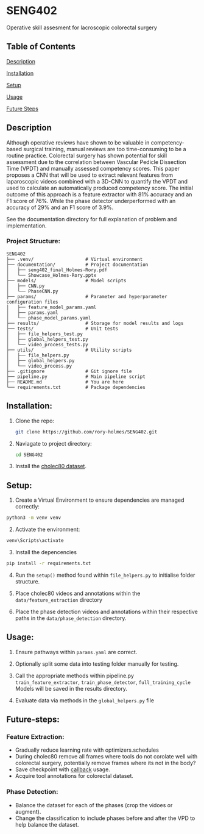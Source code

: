 # SENG402
Operative skill assesment for lacroscopic colorectal surgery

## Table of Contents
[Description](#description)

[Installation](#installation)

[Setup](#Setup)

[Usage](#Usage)

[Future Steps](#Future-steps)

## Description
Although operative reviews have shown to be valuable in competency-based surgical training, manual reviews are too time-consuming to be a routine practice. Colorectal surgery has shown potential for skill assessment due to the correlation between Vascular Pedicle Dissection Time (VPDT) and manually assessed competency scores. This paper proposes a CNN that will be used to extract relevant features from laparoscopic videos combined with a 3D-CNN to quantify the VPDT and used to calculate an automatically produced competency score. The initial outcome of this approach is a feature extractor with 81% accuracy and an F1 score of 76%. While the phase detector underperformed with an accuracy of 29% and an F1 score of
3.9%.

See the documentation directory for full explanation of problem and implementation.

### Project Structure:
```
SENG402
├── .venv/                   # Virtual environment
├── documentation/           # Project documentation
│   ├── seng402_final_Holmes-Rory.pdf
│   └── Showcase_Holmes-Rory.pptx
├── models/                  # Model scripts
│   ├── CNN.py
│   └── PhaseCNN.py
├── params/                  # Parameter and hyperparameter configuration files
│   ├── feature_model_params.yaml
│   ├── params.yaml
│   └── phase_model_params.yaml
├── results/                 # Storage for model results and logs
├── tests/                   # Unit tests
│   ├── file_helpers_test.py
│   ├── global_helpers_test.py
│   └── video_process_tests.py
├── utils/                   # Utility scripts
│   ├── file_helpers.py
│   ├── global_helpers.py
│   └── video_process.py
├── .gitignore               # Git ignore file
├── pipeline.py              # Main pipeline script
├── README.md                # You are here 
└── requirements.txt         # Package dependencies
```

## Installation:

 1. Clone the repo:
    ```sh
    git clone https://github.com/rory-holmes/SENG402.git
    ```

 2. Naviagate to project directory:
    ```sh
    cd SENG402
    ```

 3. Install the [cholec80 dataset](http://camma.u-strasbg.fr/datasets). 

## Setup:
 1. Create a Virtual Environment to ensure dependencies are managed correctly:
   ```bash
   python3 -m venv venv
   ```

 2. Activate the environment:
   ```bash
   venv\Scripts\activate
   ```

 3. Install the depencencies
   ```bash
   pip install -r requirements.txt
   ```

 4. Run the ```setup()``` method found within ```file_helpers.py``` to initialise folder structure.

 5. Place cholec80 videos and annotations within the ```data/feature_extraction``` directory

 6. Place the phase detection videos and annotations within their respective paths in the ```data/phase_detection``` directory.

## Usage:

 1. Ensure pathways within ```params.yaml``` are correct.

 2. Optionally split some data into testing folder manually for testing.

 3. Call the appropriate methods within pipeline.py
   ```train_feature_extractor```, ```train_phase_detector```, ```full_training_cycle```
   Models will be saved in the results directory.

 4. Evaluate data via methods in the ```global_helpers.py``` file

## Future-steps:

### Feature Extraction:
- Gradually reduce learning rate with optimizers.schedules
- During cholec80 remove all frames where tools do not corolate well with colorectal surgery, potentially remove frames where its not in the body?
- Save checkpoint with [callback](https://www.tensorflow.org/tutorials/keras/save_and_load) usage.
- Acquire tool annotations for colorectal dataset.

### Phase Detection:
- Balance the dataset for each of the phases (crop the vidoes or augment).
- Change the classification to include phases before and after the VPD to help balance the dataset.

